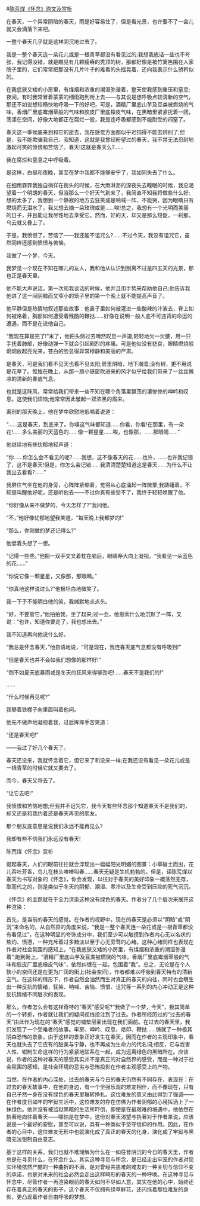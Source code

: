 #[陈荒煤《怀念》原文及赏析](https://www.vrrw.net/wx/8790.html)

在春天，一个异常阴暗的春天，雨是好容易住了，但是看光景，也许要不了一会儿就又会滴落下来吧。

一整个春天几乎就是这样阴沉地过去了。

我是一整个春天连一朵花儿或是一根青草都没有看见过的;我想我底话一些也不夸张，我记得没错，就是瞧见有几颗瘦瘠的秃顶的树，那都好像是被竹篱笆围在人家院子里的，它们常常把那没有几片叶子的难看的头摇晃着，还向我表示什么骄矜似的。

在我底狭又矮的小房里，有煤烟和浓重的潮湿弥漫着，整天使我感到重压和窒息;夜间，有时我常冒着蒙蒙的细雨跑到街上去——与其说是想呼吸点较清新的空气，那还不如说想较畅快地呼吸一下的好吧，可是，酒精厂里底山芋及豆类被燃烧的气味，香烟厂里底霉烟草般的气味和胶皮厂里底橡皮气味，在黑暗里紧紧扰着一团，荡漾在空间，好像大地都正在腐烂一般，我是连呼吸都感到不能耐受的闷窒了。

春天这一季候底来到和它的逝去，我在感觉方面都似乎迟钝得不能去辨别了;但是，我不能欺骗我自己，我知道，这就是我曾经盼望过的春天，我不禁无法忍耐地激起可笑的愤恨和苦恼了。春天!这就是春天么?……



我在腐烂和窒息之中呼吸着。

是这样，白昼和夜晚，甚至在梦中我都不能够安宁了，我如同失去了什么。

在细雨霏霏我独自徜徉在街头的时候，在大雨淋沥的深夜失去睡眠的时候，我总渴望着一个明朗的春天，但当那么一个好天气到来了，我简直不知我将做些什么好;想的太多了，我想到一个静寂的地方去狂笑或是呐喊一阵，不能哭，因为眼睛只有燃烧而无泪水了，我又想去摘一朵玫瑰或是……唉!总之，我想有一个光明而美丽的日子，并且能让我尽性地去享受它。然而，好的天，却又是那么短促，一刹那，乌云就又叠上了。

于是，我愤恨了，苦恼了——我还能不诅咒么?……不过今天，我没有诅咒它，虽然同样还感到愤恨与苦恼。

我做了一个梦，今天。

我梦见一个现在不知在哪儿的友人，我和他从认识到别离不过是四五天的光景，那也正是春天里。

他不能大声说话。第一次和我谈话的时候，他并且用手势来帮助他自己;他告诉我他进了这一间阴黯而又窄小的笼子里的第一个晚上就不能提高声音了。

他平静但是热情地叙述那些故事：他鼻子里如何被灌进一些酸辣的汁液去，脊上如何被烙着，胸部如何遭受着残酷的鞭挞……好像在说明一般人底不可违背的命运的遭遇，而不是在说他自己。

“我现在算是完了!”末了，他把头侧过去喟然叹息一声道;轻轻地欠一欠腰，用一只手抚着肺部，好像动弹一下就会引起剧烈的疼痛。可是他似没有悲哀，眼睛燃烧般炯炯放起亮光来，苍白的脸显得异常穆静和美丽的严肃。

是春天，可是我们看不见天也看不见太阳;房里阴暗，地下潮湿;没有树，更不用说是花草了。惟独在晚上，从那一扇小铁窗吹进来的风才似乎给我们带来了一丝丝微凉的清新的春底气息。

也就是这阵风，常常给我们带来一些不知在哪个角落里飘荡的凄惨惨的呻吟和叹息。这使我们烦恼;他常常因此皱起一双浓黑的眉来。

离别的那天晚上，他在梦中欣慰地低喃着说道：

“……这是春天，到底来了。你嗅这气味都知道……你看，你看!在那里，有一朵花!……多么美丽的天蓝色的……像一颗星星……唉，也像那，……那眼睛……”

他继续地有些忧郁地轻声道：

“你……你怎么会不看见的呢?……我想，这不像春天的花……也许，……也许我记错了，这不是春天!但是，你怎么会记错……我清清楚楚知道这是春天……为什么不让我出去看看?……”

我屏住气坐在他的身旁，心阵阵紧缩着，觉得从心底涌起一阵微栗;我踌躇着，不知是叫醒他好呢，还是听他去——不过你真有些受不了，我终于轻轻唤醒了他。

“你好像从来不做梦的，今天怎样了?”我问他。

“不，”他好像忧郁地望我笑道，“每天晚上我都梦的!”

“那么，你刚做的梦还记得么?”

他低着头想了一想。

“记得一些些。”他把一双手交叉着枕在脑后，眼睛睁大向上凝视。“我看见一朵蓝色的花……”

“你说它像一颗星星，又像那，那眼睛。”

“你真地这样说过么?”他极坦白地微笑了。

我一下子不能明白他的笑，我缄默地点点头。

“好，不要管它，”他拍拍我，坐了起来;过一会，他思索什么地沉默了一阵，又说：“也许，知道你要走了，我也想出去。”

我不知道再向他说什么好。

“我总是怀念春天，”他自语地说，“可是现在，我连春天底气息都没有呼吸到!”

“但是春天也并不会如我们想像的那样好!”

“倒不如夏天底暴雨或是冬天的狂风来得够劲吧!……春天不是我们的!”

……

“什么时候再见呢?”

我攀着铁棚子向里面叫着他问。

他先不做声地凝视着我，过后挥挥手苦笑道：

“还是春天吧!”

——我过了好几个春天了。

春天还没来，我就怀念着它，但它来了和没来一样;在我还没有看见一朵花儿或是一根青草的时候它就又要去了。

而今，春天又将去了。

“让它去吧!”

我愤恨和苦恼地想;但我并不诅咒它，我今天有些怀念那个知道春天不是我们的，却又还是和我约着还是春天再见的朋友。

那个朋友底意思是说我们永远不能再见么?

我却有些不信我们永远没有春天!

陈荒煤《怀念》赏析

提起春天，人们的眼前往往就会浮现出一幅幅阳光明媚的图景：小草破土而出，花儿吞吐芳香，鸟儿在枝头喳喳叫春……春天无疑是生机勃勃的。但是，读陈荒煤以春天为书写对象的《怀念》，你会发现，以往对于春天的美好印象一概荡然无存，取而代之的，则是类似于冬天的阴郁、潮湿、寒冷以及生命受到压抑的死气沉沉。

《怀念》的主题就在于全力渲染这种没有绿色的春天。作者分了几个层次来展开这种渲染：

首先，是当前的春天的感觉。在作者的视野中，现在的春天是必须以“阴暗”或“阴沉”来命名的，从自然界的角度来说，“我是一整个春天连一朵花或是一根青草都没有看见过”，在这种明显的夸饰成分中，我们至少可以触摸到作者内心无以名状的焦灼、愤懑，一种充斥着过多黯淡以至于心无旁骛的心绪。这种心绪同样也表现在作者对社会氛围的感知上，“在我底狭又矮的小房里，有煤烟和浓重的潮湿弥漫着”;跑到街上，“酒精厂里底山芋及豆类被燃烧的气味，香烟厂里底霉烟草般的气味和胶皮厂里底橡皮气味”，依然纠缠在一起，包围着“我”。总之，无论是在个人狭小的空间还是在更为广阔的街上(社会空间)，作者都难以呼吸到春天特有的清新空气。在这样的情形下，作者自然会油然而生对真正的春天的向往，同时也会萌生出一种反抗的情绪，狂笑、呐喊、苦恼、愤恨、诅咒等一系列的内心冲动正是这种反抗情绪不同层次的表现。

那么，作者怎么会有这样奇特的“春天”感受呢?“我做了一个梦，今天”，极其简单的一个转折，作者就让我们的疑问视线投注到了过去。作者所经历过的“过去的春天”由此作为现在的“春天”感觉的铺垫层面出现在我们面前。在过去的春天里，我们发现了一个受难者的故事。牢房、呻吟、叹息、烙印、鞭挞……铸就了一种极其阴森恐怖的景象，由于这样的景象正好发生在春天，因而在作者的主观印象中，春天也就失去了它应有的甜美与宁静，也不再成为生命力的代名词;相反，它与戕害人性、钳制生命这样的行为紧紧地联系在一起，成为远离绿色的黑暗所在。应该说，作者的这种对春天的感受其实并不是真正的对自然界的感受，而是一种对于社会氛围的感知，是社会环境的恶劣与恐怖投影在作者主观感受上的产物。

当然，在作者的内心深处，过去的春天与今日的春天仍然有不同存在，表现在：在过去的春天故事中，在他的身边，有一个坚强乐观的难友相伴，而不像现在，只有自己孑然一身在没有绿色的春天里辗转挣扎。这位难友的意义由此得到了强调——在作者度日如年的牢狱生活中，这位难友的存在仿佛为作者阴郁的心境挥洒上了一抹绿色。他并没有被监狱黑暗的生活所吓倒，即使是在最艰难的境遇中，他依然在执著地向往着春天——哪怕是在梦中。这份对春天渴望与执著对于作者来说，应该说是一个最好的安慰，甚至可以说，具有一种类似于坚守信仰的作用。因此，在作者的心目中，这位难友无形中也就演化成了真正的春天的化身，演化成了牢狱与黑暗无法钳制自由意志。

基于这样的关系，我们也就不难理解为什么在一如往昔阴沉的今日的春天里，作者总是在寻觅什么，在怀念什么。其实这种寻觅与怀念，是已经走出牢笼的作者对现实环境依然严酷的一种曲折的不满，是对曾经共患难的难友的一种关切与信仰不变的承诺，也是对未来的社会必然会走出这样畸形的春天的一种呼唤。在这种寻觅与怀念中，尽管作者一再渲染眼前的春天如何不尽如人意，其实在他的心中，始终还存在着真正的春天的影子，这个春天不仅拥有绿草鲜花，还闪烁着那位难友的身影，更凸现着作者自由呼吸的梦想。

